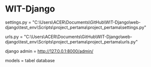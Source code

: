 # WIT-Django

settings.py = "C:\Users\ACER\Documents\GitHub\WIT-Django\web-django\test_env\Scripts\project_pertama\project_pertama\settings.py"

urls.py = "C:\Users\ACER\Documents\GitHub\WIT-Django\web-django\test_env\Scripts\project_pertama\project_pertama\urls.py"

django admin = http://127.0.0.1:8000/admin/

models = tabel database